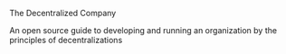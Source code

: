 The Decentralized Company

An open source guide to developing and running an organization by the principles of decentralizations
